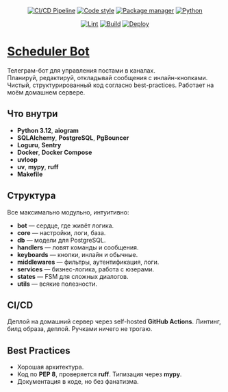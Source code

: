 <p align="center">
    <a href="https://github.com/diplomatgmg/scheduler/actions/workflows/ci-cd.yml"><img src="https://img.shields.io/github/actions/workflow/status/diplomatgmg/scheduler/ci-cd.yml?label=CI/CD%20Pipeline" alt="CI/CD Pipeline"></a>
    <a href="https://github.com/astral-sh/ruff"><img src="https://img.shields.io/endpoint?url=https://raw.githubusercontent.com/astral-sh/ruff/main/assets/badge/v2.json" alt="Code style"></a>
    <a href="https://github.com/astral-sh/uv"><img src="https://img.shields.io/endpoint?url=https://raw.githubusercontent.com/astral-sh/uv/main/assets/badge/v0.json" alt="Package manager"></a>
    <a href="https://www.python.org/downloads"><img src="https://img.shields.io/badge/python-3.12%2B-blue?label=Python" alt="Python"></a>
<p>

<p align="center">
    <a href="https://github.com/diplomatgmg/scheduler/actions/workflows/lint.yml"><img src="https://img.shields.io/github/actions/workflow/status/diplomatgmg/scheduler/lint.yml?label=Lint" alt="Lint"></a>
    <a href="https://github.com/diplomatgmg/scheduler/actions/workflows/build.yml"><img src="https://img.shields.io/github/actions/workflow/status/diplomatgmg/scheduler/build.yml?label=Build" alt="Build"></a>
    <a href="https://github.com/diplomatgmg/scheduler/actions/workflows/deploy.yml"><img src="https://img.shields.io/github/actions/workflow/status/diplomatgmg/scheduler/deploy.yml?label=Deploy" alt="Deploy"></a>
<p>

# [Scheduler Bot](https://github.com/diplomatgmg/scheduler)

Телеграм-бот для управления постами в каналах.  
Планируй, редактируй, откладывай сообщения с инлайн-кнопками.  
Чистый, структурированный код согласно best-practices.
Работает на моём домашнем сервере.  

## Что внутри

- **Python 3.12**, **aiogram**
- **SQLAlchemy**, **PostgreSQL**, **PgBouncer**
- **Loguru**, **Sentry**
- **Docker**, **Docker Compose**
- **uvloop**
- **uv**, **mypy**, **ruff**
- **Makefile**

## Структура

Все максимально модульно, интуитивно:
- **bot** — сердце, где живёт логика.
- **core** — настройки, логи, база.
- **db** — модели для PostgreSQL.
- **handlers** — ловят команды и сообщения.
- **keyboards** — кнопки, инлайн и обычные.
- **middlewares** — фильтры, аутентификация, логи.
- **services** — бизнес-логика, работа с юзерами.
- **states** — FSM для сложных диалогов.
- **utils** — всякие полезности.

## CI/CD

Деплой на домашний сервер через self-hosted **GitHub Actions**. Линтинг, билд образа, деплой. Ручками ничего не трогаю.


## Best Practices

- Хорошая архитектура.
- Код по **PEP 8**, проверяется **ruff**. Типизация через **mypy**.
- Документация в коде, но без фанатизма.
